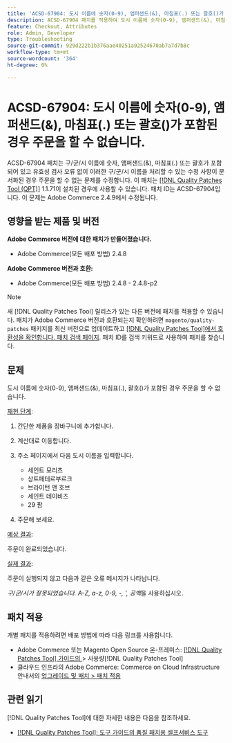 ```yaml
---
title: 'ACSD-67904: 도시 이름에 숫자(0-9), 앰퍼샌드(&), 마침표(.) 또는 괄호()가 포함된 경우 주문을 할 수 없습니다.'
description: ACSD-67904 패치를 적용하여 도시 이름에 숫자(0-9), 앰퍼샌드(&), 마침표(.) 또는 괄호()가 포함된 경우 체크아웃이 실패하는 Adobe Commerce 문제를 수정합니다.
feature: Checkout, Attributes
role: Admin, Developer
type: Troubleshooting
source-git-commit: 929d222b1b376aae40251a92524670ab7a7d7b8c
workflow-type: tm+mt
source-wordcount: '364'
ht-degree: 0%

---
```



# ACSD-67904: 도시 이름에 숫자(0-9), 앰퍼샌드(&amp;), 마침표(.) 또는 괄호()가 포함된 경우 주문을 할 수 없습니다.

ACSD-67904 패치는 구/군/시 이름에 숫자, 앰퍼샌드(&amp;), 마침표(.) 또는 괄호가 포함되어 있고 유효성 검사 오류 없이 이러한 구/군/시 이름을 처리할 수 있는 수정 사항이 문서화된 경우 주문을 할 수 없는 문제를 수정합니다. 이 패치는 [[!DNL Quality Patches Tool (QPT)]](/help/tools/quality-patches-tool/quality-patches-tool-to-self-serve-quality-patches.md) 1.1.71이 설치된 경우에 사용할 수 있습니다. 패치 ID는 ACSD-67904입니다. 이 문제는 Adobe Commerce 2.4.9에서 수정됩니다.

## 영향을 받는 제품 및 버전

**Adobe Commerce 버전에 대한 패치가 만들어졌습니다.**

* Adobe Commerce(모든 배포 방법) 2.4.8

**Adobe Commerce 버전과 호환:**

* Adobe Commerce(모든 배포 방법) 2.4.8 - 2.4.8-p2

>[!NOTE]
>
>새 [!DNL Quality Patches Tool] 릴리스가 있는 다른 버전에 패치를 적용할 수 있습니다. 패치가 Adobe Commerce 버전과 호환되는지 확인하려면 `magento/quality-patches` 패키지를 최신 버전으로 업데이트하고 [[!DNL Quality Patches Tool]에서 호환성을 확인합니다. 패치 검색 페이지](https://experienceleague.adobe.com/tools/commerce-quality-patches/index.html). 패치 ID를 검색 키워드로 사용하여 패치를 찾습니다.

## 문제

도시 이름에 숫자(0-9), 앰퍼샌드(&amp;), 마침표(.), 괄호()가 포함된 경우 주문을 할 수 없습니다.

<u>재현 단계</u>:

1. 간단한 제품을 장바구니에 추가합니다.
1. 계산대로 이동합니다.
1. 주소 페이지에서 다음 도시 이름을 입력합니다.

   * 세인트 모리츠
   * 상트페테르부르크
   * 브라이턴 앤 호브
   * 세인트 데이비즈
   * 29 팜

1. 주문해 보세요.


<u>예상 결과</u>:

주문이 완료되었습니다.

<u>실제 결과</u>:

주문이 실행되지 않고 다음과 같은 오류 메시지가 나타납니다.

*구/군/시가 잘못되었습니다. A-Z, a-z, 0-9, -, &#39;, 공백*&#x200B;을 사용하십시오.


## 패치 적용

개별 패치를 적용하려면 배포 방법에 따라 다음 링크를 사용합니다.

* Adobe Commerce 또는 Magento Open Source 온-프레미스: [[!DNL Quality Patches Tool]  가이드의 ](/help/tools/quality-patches-tool/usage.md)> 사용량[!DNL Quality Patches Tool]
* 클라우드 인프라의 Adobe Commerce: Commerce on Cloud Infrastructure 안내서의 [업그레이드 및 패치 > 패치 적용](https://experienceleague.adobe.com/docs/commerce-cloud-service/user-guide/develop/upgrade/apply-patches.html)

## 관련 읽기

[!DNL Quality Patches Tool]에 대한 자세한 내용은 다음을 참조하세요.

* [[!DNL Quality Patches Tool]: 도구 가이드의 품질 패치용 셀프서비스 도구](/help/tools/quality-patches-tool/quality-patches-tool-to-self-serve-quality-patches.md)
